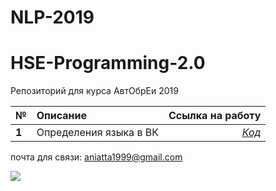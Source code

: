 # NLP-2019
# HSE-Programming-2.0
Репозиторий для курса АвтОбрЕи 2019 

№| Описание          |Ссылка на работу  
 ------------- |:-------------| -----:
**1** |Определения языка в ВК     | [*Код*](https://github.com/Gratisfo/NLP-2019/blob/master/Homework/HW1_language_detection.ipynb) 

почта для связи: aniatta1999@gmail.com

![](https://sun9-38.userapi.com/c854532/v854532002/105b18/rwIPrEYPS_I.jpg)

